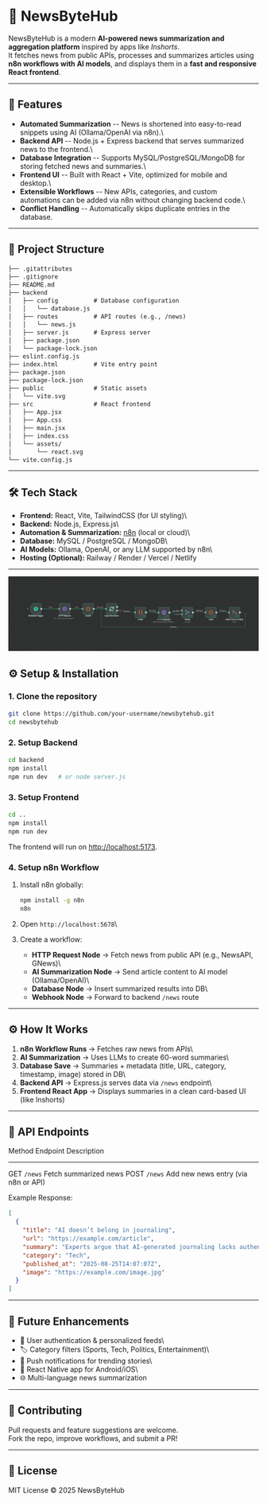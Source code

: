 # 📰 NewsByteHub

NewsByteHub is a modern **AI-powered news summarization and aggregation
platform** inspired by apps like *Inshorts*.\
It fetches news from public APIs, processes and summarizes articles
using **n8n workflows with AI models**, and displays them in a **fast
and responsive React frontend**.

------------------------------------------------------------------------

## 🚀 Features

-   **Automated Summarization** -- News is shortened into easy-to-read
    snippets using AI (Ollama/OpenAI via n8n).\
-   **Backend API** -- Node.js + Express backend that serves summarized
    news to the frontend.\
-   **Database Integration** -- Supports MySQL/PostgreSQL/MongoDB for
    storing fetched news and summaries.\
-   **Frontend UI** -- Built with React + Vite, optimized for mobile and
    desktop.\
-   **Extensible Workflows** -- New APIs, categories, and custom
    automations can be added via n8n without changing backend code.\
-   **Conflict Handling** -- Automatically skips duplicate entries in
    the database.

------------------------------------------------------------------------

## 📂 Project Structure

    ├── .gitattributes
    ├── .gitignore
    ├── README.md
    ├── backend
    │   ├── config          # Database configuration
    │   │   └── database.js
    │   ├── routes          # API routes (e.g., /news)
    │   │   └── news.js
    │   ├── server.js       # Express server
    │   ├── package.json
    │   └── package-lock.json
    ├── eslint.config.js
    ├── index.html          # Vite entry point
    ├── package.json
    ├── package-lock.json
    ├── public              # Static assets
    │   └── vite.svg
    ├── src                 # React frontend
    │   ├── App.jsx
    │   ├── App.css
    │   ├── main.jsx
    │   ├── index.css
    │   └── assets/
    │       └── react.svg
    └── vite.config.js

------------------------------------------------------------------------

## 🛠️ Tech Stack

-   **Frontend:** React, Vite, TailwindCSS (for UI styling)\
-   **Backend:** Node.js, Express.js\
-   **Automation & Summarization:** [n8n](https://n8n.io/) (local or
    cloud)\
-   **Database:** MySQL / PostgreSQL / MongoDB\
-   **AI Models:** Ollama, OpenAI, or any LLM supported by n8n\
-   **Hosting (Optional):** Railway / Render / Vercel / Netlify

------------------------------------------------------------------------
![N8N Diagram](./public/N8N.png)

## ⚙️ Setup & Installation

### 1. Clone the repository

``` bash
git clone https://github.com/your-username/newsbytehub.git
cd newsbytehub
```

### 2. Setup Backend

``` bash
cd backend
npm install
npm run dev   # or node server.js
```

### 3. Setup Frontend

``` bash
cd ..
npm install
npm run dev
```

The frontend will run on <http://localhost:5173>.

### 4. Setup n8n Workflow

1.  Install n8n globally:

    ``` bash
    npm install -g n8n
    n8n
    ```

2.  Open `http://localhost:5678`\

3.  Create a workflow:

    -   **HTTP Request Node** → Fetch news from public API (e.g.,
        NewsAPI, GNews)\
    -   **AI Summarization Node** → Send article content to AI model
        (Ollama/OpenAI)\
    -   **Database Node** → Insert summarized results into DB\
    -   **Webhook Node** → Forward to backend `/news` route

------------------------------------------------------------------------

## ⚙️ How It Works

1.  **n8n Workflow Runs** → Fetches raw news from APIs\
2.  **AI Summarization** → Uses LLMs to create 60-word summaries\
3.  **Database Save** → Summaries + metadata (title, URL, category,
    timestamp, image) stored in DB\
4.  **Backend API** → Express.js serves data via `/news` endpoint\
5.  **Frontend React App** → Displays summaries in a clean card-based UI
    (like Inshorts)

------------------------------------------------------------------------

## 📡 API Endpoints

  Method   Endpoint   Description
  -------- ---------- -------------------------------------
  GET      `/news`    Fetch summarized news
  POST     `/news`    Add new news entry (via n8n or API)

Example Response:

``` json
[
  {
    "title": "AI doesn’t belong in journaling",
    "url": "https://example.com/article",
    "summary": "Experts argue that AI-generated journaling lacks authenticity...",
    "category": "Tech",
    "published_at": "2025-08-25T14:07:07Z",
    "image": "https://example.com/image.jpg"
  }
]
```

------------------------------------------------------------------------

## 📌 Future Enhancements

-   🔐 User authentication & personalized feeds\
-   🏷️ Category filters (Sports, Tech, Politics, Entertainment)\
-   🔔 Push notifications for trending stories\
-   📱 React Native app for Android/iOS\
-   🌐 Multi-language news summarization

------------------------------------------------------------------------

## 🤝 Contributing

Pull requests and feature suggestions are welcome.\
Fork the repo, improve workflows, and submit a PR!

------------------------------------------------------------------------

## 📄 License

MIT License © 2025 NewsByteHub
